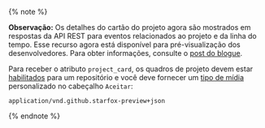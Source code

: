 {% note %}

**Observação:** Os detalhes do cartão do projeto agora são mostrados em respostas da API REST para eventos relacionados ao projeto e da linha do tempo. Esse recurso agora está disponível para pré-visualização dos desenvolvedores. Para obter informações, consulte o [post do blogue](https://developer.github.com/changes/2018-09-05-project-card-events).

Para receber o atributo `project_card`, os quadros de projeto devem estar [habilitados](/articles/disabling-project-boards-in-a-repository) para um repositório e você deve fornecer um [tipo de mídia](/v3/media) personalizado no cabeçalho `Aceitar`:

```
application/vnd.github.starfox-preview+json
```

{% endnote %}
